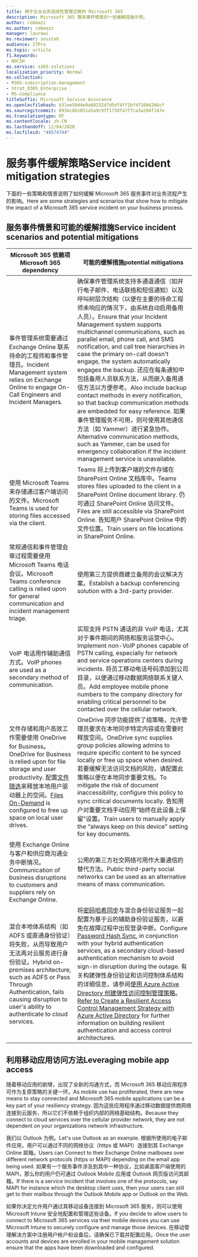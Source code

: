 ```yaml
---
title: 用于企业业务连续性管理迁移的 Microsoft 365
description: Microsoft 365 服务事件情景的一些缓解措施示例。
author: robmazz
ms.author: robmazz
manager: laurawi
ms.reviewer: sosstah
audience: ITPro
ms.topic: article
f1.keywords:
- NOCSH
ms.service: o365-solutions
localization_priority: Normal
ms.collection:
- M365-subscription-management
- Strat_O365_Enterprise
- MS-Compliance
titleSuffix: Microsoft Service Assurance
ms.openlocfilehash: b31ee58d4e9a60232d7d5df4ff1bf4f16b6266cf
ms.sourcegitcommit: 693bc6b1b51a5a9c9ff1758fa7f7ca3a204f147e
ms.translationtype: MT
ms.contentlocale: zh-CN
ms.lasthandoff: 12/04/2020
ms.locfileid: "49574744"
---
```

# <a name="service-incident-mitigation-strategies"></a><span data-ttu-id="716c5-103">服务事件缓解策略</span><span class="sxs-lookup"><span data-stu-id="716c5-103">Service incident mitigation strategies</span></span>

<span data-ttu-id="716c5-104">下面的一些策略和情景说明了如何缓解 Microsoft 365 服务事件对业务流程产生的影响。</span><span class="sxs-lookup"><span data-stu-id="716c5-104">Here are some strategies and scenarios that show how to mitigate the impact of a Microsoft 365 service incident on your business process.</span></span>

## <a name="service-incident-scenarios-and-potential-mitigations"></a><span data-ttu-id="716c5-105">服务事件情景和可能的缓解措施</span><span class="sxs-lookup"><span data-stu-id="716c5-105">Service incident scenarios and potential mitigations</span></span>

|<span data-ttu-id="716c5-106">Microsoft 365 依赖项</span><span class="sxs-lookup"><span data-stu-id="716c5-106">Microsoft 365 dependency</span></span>|<span data-ttu-id="716c5-107">可能的缓解措施</span><span class="sxs-lookup"><span data-stu-id="716c5-107">potential mitigations</span></span>|
|---------|---------|
|<span data-ttu-id="716c5-108">事件管理系统需要通过 Exchange Online 联系待命的工程师和事件管理员。</span><span class="sxs-lookup"><span data-stu-id="716c5-108">Incident Management system relies on Exchange Online to engage On-Call Engineers and Incident Managers.</span></span>|<span data-ttu-id="716c5-109">确保事件管理系统支持多通道通信（如并行电子邮件、电话联络和短信通知）以及呼叫树层次结构（以便在主要的待命工程师未响应的情况下，由系统自动启用备用人员）。</span><span class="sxs-lookup"><span data-stu-id="716c5-109">Ensure that your Incident Management system supports multichannel communications, such as parallel email, phone call, and SMS notification, and call tree hierarchies in case the primary on-call doesn't engage, the system automatically engages the backup.</span></span> <span data-ttu-id="716c5-110">还应在每条通知中包括备用人员联系方法，从而嵌入备用通信方法以方便参考。</span><span class="sxs-lookup"><span data-stu-id="716c5-110">Also include backup contact methods in every notification, so that backup communication methods are embedded for easy reference.</span></span> <span data-ttu-id="716c5-111">如果事件管理服务不可用，则可使用其他通信方法（如 Yammer）进行紧急协作。</span><span class="sxs-lookup"><span data-stu-id="716c5-111">Alternative communication methods, such as Yammer, can be used for emergency collaboration if the incident management service is unavailable.</span></span>|
|<span data-ttu-id="716c5-112">使用 Microsoft Teams 来存储通过客户端访问的文件。</span><span class="sxs-lookup"><span data-stu-id="716c5-112">Microsoft Teams is used for storing files accessed via the client.</span></span>|<span data-ttu-id="716c5-113">Teams 将上传到客户端的文件存储在 SharePoint Online 文档库中。</span><span class="sxs-lookup"><span data-stu-id="716c5-113">Teams stores files uploaded to the client in a SharePoint Online document library.</span></span> <span data-ttu-id="716c5-114">仍可通过 SharePoint Online 访问文件。</span><span class="sxs-lookup"><span data-stu-id="716c5-114">Files are still accessible via SharePoint Online.</span></span> <span data-ttu-id="716c5-115">告知用户 SharePoint Online 中的文件位置。</span><span class="sxs-lookup"><span data-stu-id="716c5-115">Train users on file locations in SharePoint Online.</span></span>|
|<span data-ttu-id="716c5-116">常规通信和事件管理会审过程需要使用 Microsoft Teams 电话会议。</span><span class="sxs-lookup"><span data-stu-id="716c5-116">Microsoft Teams conference calling is relied upon for general communication and incident management triage.</span></span>|<span data-ttu-id="716c5-117">使用第三方提供商建立备用的会议解决方案。</span><span class="sxs-lookup"><span data-stu-id="716c5-117">Establish a backup conferencing solution with a 3rd-party provider.</span></span>|
|<span data-ttu-id="716c5-118">VoIP 电话用作辅助通信方式。</span><span class="sxs-lookup"><span data-stu-id="716c5-118">VoIP phones are used as a secondary method of communication.</span></span>|<span data-ttu-id="716c5-119">实现支持 PSTN 通话的非 VoIP 电话，尤其对于事件期间的网络和服务运营中心。</span><span class="sxs-lookup"><span data-stu-id="716c5-119">Implement non-VoIP phones capable of PSTN calling, especially for network and service operations centers during incidents.</span></span> <span data-ttu-id="716c5-120">将员工移动电话号码添加到公司目录，以便通过移动数据网络联系关键人员。</span><span class="sxs-lookup"><span data-stu-id="716c5-120">Add employee mobile phone numbers to the company directory for enabling critical personnel to be contacted over the cellular network.</span></span>|
|<span data-ttu-id="716c5-121">文件存储和用户高效工作需要使用 OneDrive for Business。</span><span class="sxs-lookup"><span data-stu-id="716c5-121">OneDrive for Business is relied upon for file storage and user productivity.</span></span> <span data-ttu-id="716c5-122">配置[文件随选](https://techcommunity.microsoft.com/t5/Microsoft-OneDrive-Blog/OneDrive-Files-On-Demand-For-The-Enterprise/ba-p/117234)来释放本地用户驱动器上的空间。</span><span class="sxs-lookup"><span data-stu-id="716c5-122">[Files On-Demand](https://techcommunity.microsoft.com/t5/Microsoft-OneDrive-Blog/OneDrive-Files-On-Demand-For-The-Enterprise/ba-p/117234) is configured to free up space on local user drives.</span></span>|<span data-ttu-id="716c5-123">OneDrive 同步功能提供了组策略，允许管理员要求在本地同步特定内容或在需要时释放空间。</span><span class="sxs-lookup"><span data-stu-id="716c5-123">OneDrive sync supplies group policies allowing admins to require specific content to be synced locally or free up space when desired.</span></span> <span data-ttu-id="716c5-124">若要缓解无法访问文档的风险，请配置此策略以便在本地同步重要文档。</span><span class="sxs-lookup"><span data-stu-id="716c5-124">To mitigate the risk of document inaccessibility, configure this policy to sync critical documents locally.</span></span> <span data-ttu-id="716c5-125">告知用户对重要文档手动应用“始终在此设备上保留”设置。</span><span class="sxs-lookup"><span data-stu-id="716c5-125">Train users to manually apply the “always keep on this device” setting for key documents.</span></span>|
|<span data-ttu-id="716c5-126">使用 Exchange Online 与客户和供应商沟通业务中断情况。</span><span class="sxs-lookup"><span data-stu-id="716c5-126">Communication of business disruptions to customers and suppliers rely on Exchange Online.</span></span>|<span data-ttu-id="716c5-127">公用的第三方社交网络可用作大量通信的替代方法。</span><span class="sxs-lookup"><span data-stu-id="716c5-127">Public third-party social networks can be used as an alternative means of mass communication.</span></span>
|<span data-ttu-id="716c5-128">混合本地体系结构（如 ADFS 或直通身份验证）将失败，从而导致用户无法再对云服务进行身份验证。</span><span class="sxs-lookup"><span data-stu-id="716c5-128">Hybrid on-premises architecture, such as ADFS or Pass Through Authentication, fails causing disruption to user's ability to authenticate to cloud services.</span></span>|<span data-ttu-id="716c5-129">将[密码哈希同步](https://docs.microsoft.com/azure/active-directory/authentication/concept-resilient-controls#deploy-password-hash-sync-even-if-you-are-federated-or-use-pass-through-authentication)与混合身份验证服务一起配置为基于云的辅助身份验证服务，以避免在故障过程中出现登录中断。</span><span class="sxs-lookup"><span data-stu-id="716c5-129">Configure [Password Hash Sync](https://docs.microsoft.com/azure/active-directory/authentication/concept-resilient-controls#deploy-password-hash-sync-even-if-you-are-federated-or-use-pass-through-authentication), in conjunction with your hybrid authentication services, as a secondary cloud-based authentication mechanism to avoid sign-in disruption during the outage.</span></span> <span data-ttu-id="716c5-130">有关构建弹性身份验证和访问控制体系结构的详细信息，请参阅[使用 Azure Active Directory 创建弹性访问控制管理策略](https://docs.microsoft.com/azure/active-directory/authentication/concept-resilient-controls)。</span><span class="sxs-lookup"><span data-stu-id="716c5-130">[Refer to Create a Resilient Access Control Management Strategy with Azure Active Directory](https://docs.microsoft.com/azure/active-directory/authentication/concept-resilient-controls) for further information on building resilient authentication and access control architectures.</span></span>|  

## <a name="leveraging-mobile-app-access"></a><span data-ttu-id="716c5-131">利用移动应用访问方法</span><span class="sxs-lookup"><span data-stu-id="716c5-131">Leveraging mobile app access</span></span>

<span data-ttu-id="716c5-132">随着移动应用的剧增，出现了全新的沟通方式，而 Microsoft 365 移动应用程序可作为复原策略的关键一环。</span><span class="sxs-lookup"><span data-stu-id="716c5-132">As mobile use has proliferated, there are new means to stay connected and Microsoft 365 mobile applications can be a key part of your resiliency strategy.</span></span> <span data-ttu-id="716c5-133">因为这些应用程序通过移动数据提供商网络连接到云服务，所以它们不依赖于组织内部的网络基础结构。</span><span class="sxs-lookup"><span data-stu-id="716c5-133">Because they connect to cloud services over the cellular provider network, they are not dependent on your organizations network infrastructure.</span></span>

<span data-ttu-id="716c5-134">我们以 Outlook 为例。</span><span class="sxs-lookup"><span data-stu-id="716c5-134">Let's use Outlook as an example.</span></span> <span data-ttu-id="716c5-135">根据所使用的电子邮件应用，用户可以通过不同的网络协议（https 或 MAPI）连接到其 Exchange Online 邮箱。</span><span class="sxs-lookup"><span data-stu-id="716c5-135">Users can Connect to their Exchange Online mailboxes over different network protocols (https or MAPI) depending on the email app being used.</span></span> <span data-ttu-id="716c5-136">如果有一个服务事件涉及到其中一种协议，比如桌面客户端使用的 MAPI，那么你的用户仍可通过 Outlook Mobile 应用或 Outlook 网页版访问其邮箱。</span><span class="sxs-lookup"><span data-stu-id="716c5-136">If there is a service incident that involves one of the protocols, say MAPI for instance which the desktop client uses, then your users can still get to their mailbox through the Outlook Mobile app or Outlook on the Web.</span></span>
  
<span data-ttu-id="716c5-137">如果你决定允许用户通过其移动设备连接到 Microsoft 365 服务，则可以使用 Microsoft Intune 安全地配置和管理这些设备。</span><span class="sxs-lookup"><span data-stu-id="716c5-137">If you decide to allow users to connect to Microsoft 365 services via their mobile devices you can use Microsoft Intune to securely configure and manage those devices.</span></span> <span data-ttu-id="716c5-138">在移动管理解决方案中注册用户帐户和设备后，请确保已下载并配置应用。</span><span class="sxs-lookup"><span data-stu-id="716c5-138">Once the user accounts and devices are enrolled in your mobile management solution ensure that the apps have been downloaded and configured.</span></span>

